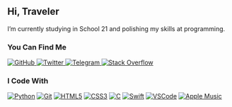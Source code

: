 ## Hi, Traveler

I’m currently studying in School 21 and polishing my skills at programming.

### You Can Find Me
<p>
  <a href="https://github.com/kirabin">
    <img alt="GitHub" src="https://img.shields.io/badge/github%20-%23121011.svg?&style=for-the-badge&logo=github&logoColor=white"/>
  </a>
  <a href="https://twitter.com/kirabin_twit">
    <img alt="Twitter" src="https://img.shields.io/badge/Twitter%20-%231DA1F2.svg?&style=for-the-badge&logo=Twitter&logoColor=white"/>
  </a>
  <a href="https://t.me/kirabin_tel">
    <img alt="Telegram" src="https://img.shields.io/badge/Telegram-2CA5E0?style=for-the-badge&logo=telegram&logoColor=white" />
  </a>
  <a href="https://stackoverflow.com/users/10603523/kirabin?tab=profile">
    <img alt="Stack Overflow" src="https://img.shields.io/badge/-Stack%20overflow-FE7A16?style=for-the-badge&logo=stack-overflow&logoColor=white"/>
  </a>
</p>

### I Code With
<p>
  <a href="https://github.com/kirabin?tab=repositories&q=&type=&language=python"><img alt="Python" src="https://img.shields.io/badge/python%20-%2314354C.svg?&style=for-the-badge&logo=python&logoColor=white"/></a>
  <a href="#" style="cursor: default"><img alt="Git" src="https://img.shields.io/badge/git%20-%23F05033.svg?&style=for-the-badge&logo=git&logoColor=white"/></a>
  <a href="#" style="cursor: default"><img alt="HTML5" src="https://img.shields.io/badge/html%20-%23E34F26.svg?&style=for-the-badge&logo=html5&logoColor=white"/></a>
  <a href="#" style="cursor: default"><img alt="CSS3" src="https://img.shields.io/badge/css%20-%231572B6.svg?&style=for-the-badge&logo=css3&logoColor=white"/></a>
  <a href="https://github.com/kirabin?tab=repositories&q=&type=&language=c"><img alt="C" src="https://img.shields.io/badge/c%20-%2300599C.svg?&style=for-the-badge&logo=c&logoColor=white"/></a>
  <a href="https://github.com/kirabin?tab=repositories&q=&type=&language=swift"><img alt="Swift" src="https://img.shields.io/badge/swift-%23FA7343.svg?&style=for-the-badge&logo=swift&logoColor=white"/></a>
  <a href="#" style="cursor: default"><img alt="VSCode" src="https://img.shields.io/badge/VSCode-0078d7.svg?&style=for-the-badge&logo=visual-studio-code&logoColor=white"/></a>
  <a href="#" style="cursor: default"><img alt="Apple Music" src="https://img.shields.io/badge/Apple_Music-9933CC?style=for-the-badge&logo=apple-music&logoColor=white" /></a>
</p>

<!--
<p align="center">
  <img align="center" src="https://github-readme-stats.vercel.app/api?username=kirabin&count_private=true&hide=prs,issues,contribs&show_icons=true&title_color=FFA500&icon_color=FFA500&hide_title=true&hide_border=true&include_all_commits=true"/>
  <img align="center" src="https://github-readme-stats.vercel.app/api/top-langs/?username=kirabin&layout=compact&title_color=FFA500&hide_border=true"/>
<p>
-->
